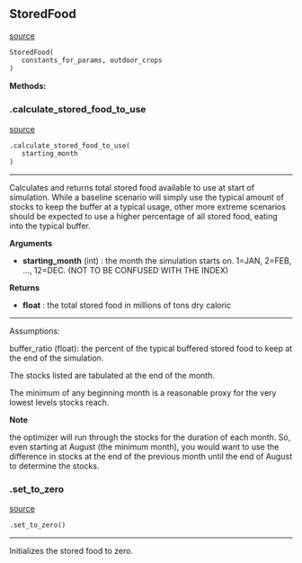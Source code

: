 #


## StoredFood
[source](https://github.com/allfed/allfed-integrated-model/blob/master/src/food_system/stored_food.py/#L11)
```python 
StoredFood(
   constants_for_params, outdoor_crops
)
```




**Methods:**


### .calculate_stored_food_to_use
[source](https://github.com/allfed/allfed-integrated-model/blob/master/src/food_system/stored_food.py/#L44)
```python
.calculate_stored_food_to_use(
   starting_month
)
```

---
Calculates and returns total stored food available to use at start of
simulation. While a baseline scenario will simply use the typical amount
of stocks to keep the buffer at a typical usage, other more extreme
scenarios should be expected to use a higher percentage of all stored food,
eating into the typical buffer.

**Arguments**

* **starting_month** (int) : the month the simulation starts on.
1=JAN, 2=FEB, ...,  12=DEC.
(NOT TO BE CONFUSED WITH THE INDEX)


**Returns**

* **float**  : the total stored food in millions of tons dry caloric

---
Assumptions:

buffer_ratio (float): the percent of the typical buffered stored food
to keep at the end of the simulation.

The stocks listed are tabulated at the end of the month.

The minimum of any beginning month is a reasonable proxy for the very
lowest levels stocks reach.

**Note**

the optimizer will run through the stocks for the duration of
each month. So, even starting at August (the minimum month), you would
want to use the difference in stocks at the end of the previous month
until the end of August to determine the stocks.

### .set_to_zero
[source](https://github.com/allfed/allfed-integrated-model/blob/master/src/food_system/stored_food.py/#L113)
```python
.set_to_zero()
```

---
Initializes the stored food to zero.
